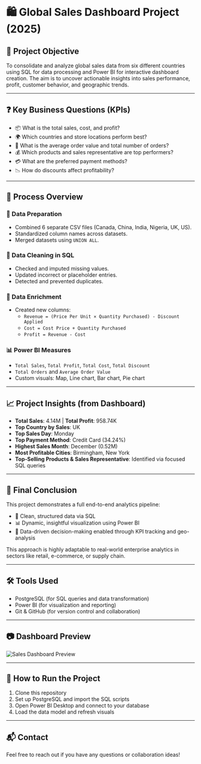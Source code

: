 # 🛍️ Global Sales Dashboard Project (2025)

## 📌 Project Objective
To consolidate and analyze global sales data from six different countries using SQL for data processing and Power BI for interactive dashboard creation. The aim is to uncover actionable insights into sales performance, profit, customer behavior, and geographic trends.

---

## ❓ Key Business Questions (KPIs)
- 📦 What is the total sales, cost, and profit?
- 🌍 Which countries and store locations perform best?
- 🧾 What is the average order value and total number of orders?
- 💰 Which products and sales representative are top performers?
- 💳 What are the preferred payment methods?
- 📉 How do discounts affect profitability?

---

## 🔧 Process Overview

### 🔄 Data Preparation
- Combined 6 separate CSV files (Canada, China, India, Nigeria, UK, US).
- Standardized column names across datasets.
- Merged datasets using `UNION ALL`.

### 🧼 Data Cleaning in SQL
- Checked and imputed missing values.
- Updated incorrect or placeholder entries.
- Detected and prevented duplicates.

### 🧮 Data Enrichment
- Created new columns:
  - `Revenue = (Price Per Unit × Quantity Purchased) - Discount Applied`
  - `Cost = Cost Price + Quantity Purchased`
  - `Profit = Revenue - Cost`

### 📊 Power BI Measures
- `Total Sales`, `Total Profit`, `Total Cost`, `Total Discount`
- `Total Orders` and `Average Order Value`
- Custom visuals: Map, Line chart, Bar chart, Pie chart

---

## 📈 Project Insights (from Dashboard)

- **Total Sales**: 4.14M | **Total Profit**: 958.74K  
- **Top Country by Sales**: UK  
- **Top Sales Day**: Monday  
- **Top Payment Method**: Credit Card (34.24%)  
- **Highest Sales Month**: December (0.52M)  
- **Most Profitable Cities**: Birmingham, New York  
- **Top-Selling Products & Sales Representative**: Identified via focused SQL queries

---

## 🧠 Final Conclusion

This project demonstrates a full end-to-end analytics pipeline:
- 📌 Clean, structured data via SQL
- 📊 Dynamic, insightful visualization using Power BI
- 🧩 Data-driven decision-making enabled through KPI tracking and geo-analysis

This approach is highly adaptable to real-world enterprise analytics in sectors like retail, e-commerce, or supply chain.

---

## 🛠️ Tools Used
- PostgreSQL (for SQL queries and data transformation)
- Power BI (for visualization and reporting)
- Git & GitHub (for version control and collaboration)

---

## 📷 Dashboard Preview

![Sales Dashboard Preview]([blob/main/Dashboard%20Preview.jpg])

---

## 📎 How to Run the Project
1. Clone this repository
2. Set up PostgreSQL and import the SQL scripts
3. Open Power BI Desktop and connect to your database
4. Load the data model and refresh visuals

---

## 📬 Contact
Feel free to reach out if you have any questions or collaboration ideas!
